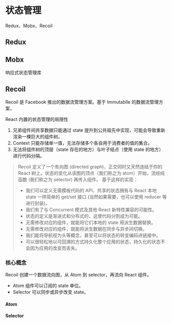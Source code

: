 # 状态管理

Redux、Mobx、Recoil

## Redux

## Mobx

响应式状态管理库

## Recoil

Recoil 是 Facebook 推出的数据流管理方案。基于 Immutablle 的数据流管理方案，

React 内置的状态管理的局限性

1. 兄弟组件间共享数据只能通过 state 提升到公共祖先中实现，可能会导致重新渲染一棵巨大的组件树。
2. Context 只能存储单一值，无法存储多个各自用于消费者的值的集合。
3. 无法将组件树的顶层（state 存在的地方）与叶子结点（使用 state 的地方）进行代码分隔。

> Recoil 定义了一个有向图 (directed graph)，正交同时又天然连结于你的 React 树上。状态的变化从该图的顶点（我们称之为 atom）开始，流经纯函数 (我们称之为 selector) 再传入组件。
> 基于这样的实现：
>
> - 我们可以定义无需模板代码的 API，共享的状态拥有与 React 本地 state 一样简单的 get/set 接口 (当然如果需要，也可以使用 reducer 等进行封装)。
> - 我们有了与 Concurrent 模式及其他 React 新特性兼容的可能性。
> - 状态的定义是渐进式和分布式的，这使代码分割成为可能。
> - 无需修改对应的组件，就能将它们本地的 state 用派生数据替换。
> - 无需修改对应的组件，就能将派生数据在同步与异步间切换。
> - 我们能将导航视为头等概念，甚至可以将状态的转变编码进链接中。
> - 可以很轻松地以可回溯的方式持久化整个应用的状态，持久化的状态不会因为应用的改变而丢失。

### 核心概念

Recoil 创建一个数据流向图，从 Atom 到 selector，再流向 React 组件。

- Atom 组件可以订阅的 state 单位。
- Selector 可以同步或异步改变 state。

#### Atom

#### Selector
